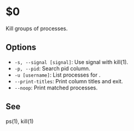 $0
==

Kill groups of processes.

## Options

* `-s, --signal [signal]`: Use signal with kill(1).
* `-p, --pid`: Search pid column.
* `-u [username]`: List processes for <username>.
* `--print-titles`: Print column titles and exit.
* `--noop`: Print matched processes.

## See

ps(1), kill(1)
